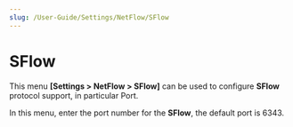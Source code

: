 ```yaml
---
slug: /User-Guide/Settings/NetFlow/SFlow
---
```


# SFlow

This menu **[Settings > NetFlow > SFlow]** can be used to configure **SFlow** protocol support, in particular Port.

In this menu, enter the port number for the **SFlow**, the default port is 6343.
